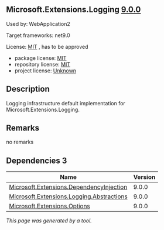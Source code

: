 Microsoft.Extensions.Logging [9.0.0](https://www.nuget.org/packages/Microsoft.Extensions.Logging/9.0.0)
--------------------

Used by: WebApplication2

Target frameworks: net9.0

License: [MIT](../../../../licenses/mit) , has to be approved

- package license: [MIT](https://licenses.nuget.org/MIT) 
- repository license: [MIT](https://github.com/dotnet/runtime) 
- project license: [Unknown](https://dot.net/) 

Description
-----------
Logging infrastructure default implementation for Microsoft.Extensions.Logging.

Remarks
-----------
no remarks


Dependencies 3
-----------

|Name|Version|
|----------|:----|
|[Microsoft.Extensions.DependencyInjection](../../../../packages/nuget.org/microsoft.extensions.dependencyinjection/9.0.0)|9.0.0|
|[Microsoft.Extensions.Logging.Abstractions](../../../../packages/nuget.org/microsoft.extensions.logging.abstractions/9.0.0)|9.0.0|
|[Microsoft.Extensions.Options](../../../../packages/nuget.org/microsoft.extensions.options/9.0.0)|9.0.0|

*This page was generated by a tool.*